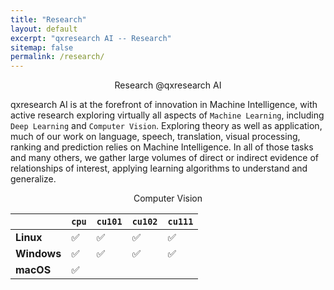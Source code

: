 ```yaml
---
title: "Research"
layout: default
excerpt: "qxresearch AI -- Research"
sitemap: false
permalink: /research/
---
```


<p align="center">
  Research @qxresearch AI
</p>

qxresearch AI is at the forefront of innovation in Machine Intelligence, with active research exploring virtually all aspects of `Machine Learning`, including `Deep Learning` and `Computer Vision`. Exploring theory as well as application, much of our work on language, speech, translation, visual processing, ranking and prediction relies on Machine Intelligence. In all of those tasks and many others, we gather large volumes of direct or indirect evidence of relationships of interest, applying learning algorithms to understand and generalize.

<p align="center">
  Computer Vision
</p>

|             | `cpu` | `cu101` | `cu102` | `cu111` |
|-------------|-------|---------|---------|---------|
| **Linux**   | ✅    | ✅      | ✅      | ✅      |
| **Windows** | ✅    | ✅      | ✅      | ✅      |
| **macOS**   | ✅    |         |         |         |
